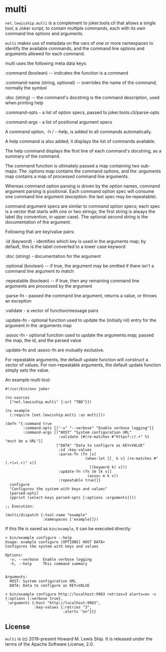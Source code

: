 # multi

`net.lewisship.multi` is a complement to joker.tools.cli that allows a single tool, a Joker script, to 
contain multiple commands, each with its own command line options and arguments.

`multi` makes use of metadata on the vars of one or
more namespaces to identify the available commands, and the command line options
and arguments allowed for each command.

multi uses the following meta data keys:

:command (boolean) -- indicates the function is a command 

:command-name (string, optional) -- overrides the name of the command, normally the symbol

:doc (string) -- the command's docstring is the command description, used when printing help

:command-opts - a list of option specs, passed to joker.tools.cli/parse-opts

:command-args - a list of positional argument specs 

A command option, -h / --help, is added to all commands automatically.

A help command is also added; it displays the list of commands available.

The help command displays the first line of each command's docstring, as a summary
of the command.

The command function is ultimately passed a map containing two sub-maps:
The :options map contains the command options, and the :arguments
map contains a map of processed command line arguments.

Whereas command option parsing is driven by the option names, command argument
parsing is positional. Each command option spec will consume one command line argument
(exception: the last spec may be repeatable).

command argument specs are similar to command option specs; each spec is a vector that starts
with one or two strings; the first string is always the label (by convention,
in upper case). The optional second string is the documentation of the argument.

Following that are key/value pairs:

:id (keyword) - identifies which key is used in the arguments map; by default,
this is the label converted to a lower case keyword

:doc (string) - documentation for the argument

:optional (boolean) -- if true, the argument may be omitted if there isn't a
    command line argument to match

:repeatable (boolean) -- if true, then any remaining command line arguments are processed
by the argument

:parse-fn - passed the command line argument, returns a value, or throws an exception

:validate - a vector of function/message pairs

:update-fn - optional function used to update the (initially nil) entry for the argument in the :arguments map
 
:assoc-fn - optional function used to update the arguments map; passed the map, the id, and the parsed value

:update-fn and :assoc-fn are mutually exclusive.

For repeatable arguments, the default update function will construct a vector of values.
For non-repeatable arguments, the default update function simply sets the value.

An example multi tool:

```
#!/usr/bin/env joker

(ns-sources
  {"net.lewisship.multi" {:url "TBD"}})

(ns example
  (:require [net.lewisship.multi :as multi]))

(defn ^{:command true
        :command-opts [["-v" "--verbose" "Enable verbose logging"]]
        :command-args [["HOST" "System configuration URL"
                        :validate [#(re-matches #"https?://.+" %) "must be a URL"]]
                       ["DATA" "Data to configure as KEY=VALUE"
                        :id :key-values
                        :parse-fn (fn [s]
                                    (when-let [[_ k v] (re-matches #"(.+)=(.+)" s)]
                                      [(keyword k) v]))
                        :update-fn (fn [m [k v]]
                                     (assoc m k v))
                        :repeatable true]]}
  configure
  "Configures the system with keys and values"
  [parsed-opts]
  (pprint (select-keys parsed-opts [:options :arguments])))

;; Execution:

(multi/dispatch {:tool-name "example"
                 :namespaces ['example]]})
```
If this file is saved as `bin/example`, it can be executed directly:

```
> bin/example configure --help
Usage: example configure [OPTIONS] HOST DATA+
Configures the system with keys and values

Options:
  -v, --verbose  Enable verbose logging
  -h, --help     This command summary


Arguments:
  HOST: System configuration URL
  DATA: Data to configure as KEY=VALUE

> bin/example configure http://localhost:9983 retries=3 alerts=on -v
{:options {:verbose true},
 :arguments {:host "http://localhost:9983",
             :key-values {:retries "3",
                          :alerts "on"}}}
```

## License

`multi` is (c) 2019-present Howard M. Lewis Ship.
It is released under the terms of the Apache Software License, 2.0.